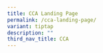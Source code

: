 ```yaml
---
title: CCA Landing Page
permalink: /cca-landing-page/
variant: tiptap
description: ""
third_nav_title: CCA
---
```

